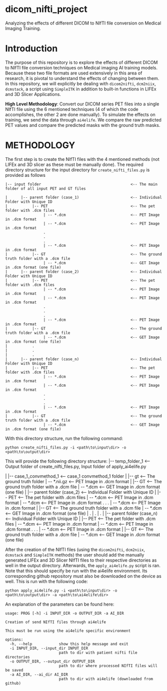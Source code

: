 # dicom_nifti_project
Analyzing the effects of different DICOM to NIfTI file conversion on Medical Imaging Training. 

# Introduction

The purpose of this repository is to explore the effects of different DICOM to NIfTI file conversion techniques on Medical imaging AI training models. Because these two file formats are used extensively in this area of research, it is pivotal to understand the effects of changing between them. In this repository, we will explicitly be dealing with `dicom2nifti`, `dcm2niix`, `dcmstack`, a script using `SimpleITK` in addition to built-in functions in LIFEx and 3D Slicer Applications. 

**High Level Methodology**: Convert our DICOM series PET files into a single NIfTI file using the 6 mentioned techniques (4 of which the code accomplishes, the other 2 are done manually). To simulate the effects on training, we send the data through `ai4elife`. We compare the raw predicted PET values and compare the predicted masks with the ground truth masks. 

# METHODOLOGY
The first step is to create the NIfTI files with the 4 mentioned methods (not LIFEx and 3D slicer as these must be manually done). 
The required directory structure for the input directory for `create_nifti_files.py` is provided as follows
```
|-- input folder                                        <-- The main folder of all input PET and GT files

|      |-- parent folder (case_1)                       <-- Individual Folder with Unique ID
|           |-- PET                                     <-- The pet folder with .dcm files
                 | -- *.dcm                             <-- PET Image in .dcm format
                 | -- *.dcm                             <-- PET Image in .dcm format
                 .
                 .
                 .
                 | -- *.dcm                             <-- PET Image in .dcm format
|           |-- GT                                      <-- The ground truth folder with a .dcm file 
                 | -- *.dcm                             <-- GET Image in .dcm format (one file)
|      |-- parent folder (case_2)                       <-- Individual Folder with Unique ID
|           |-- PET                                     <-- The pet folder with .dcm files
                 | -- *.dcm                             <-- PET Image in .dcm format
                 | -- *.dcm                             <-- PET Image in .dcm format
                 .
                 .
                 .
                 | -- *.dcm                             <-- PET Image in .dcm format
|           |-- GT                                      <-- The ground truth folder with a .dcm file 
                 | -- *.dcm                             <-- GET Image in .dcm format (one file)
|           .
|           .
|           .
|      |-- parent folder (case_n)                       <-- Individual Folder with Unique ID
|           |-- PET                                     <-- The pet folder with .dcm files
                 | -- *.dcm                             <-- PET Image in .dcm format
                 | -- *.dcm                             <-- PET Image in .dcm format
                 .
                 .
                 .
                 | -- *.dcm                             <-- PET Image in .dcm format
|           |-- GT                                      <-- The ground truth folder with a .dcm file 
                 | -- *.dcm                             <-- GET Image in .dcm format (one file)
```
With this directory structure, run the following command:
```
python create_nifti_files.py -i <path\to\input\dir> -o <path\to\output\dir>
```
This will provide the following directory structure:
|-- temp_folder_1                                       <-- Output folder of create_nifti_files.py,
                                                            Input folder of apply_ai4elife.py

|      |-- case_1_convmethod_1                          <-- case_1 convmethod_1 folder
|           |-- gt                                      <-- The ground truth folder
                 | -- *.nii.gz                          <-- PET Image in .dcm format
|           |-- GT                                      <-- The ground truth folder with a .dcm file 
                 | -- *.dcm                             <-- GET Image in .dcm format (one file)
|      |-- parent folder (case_2)                       <-- Individual Folder with Unique ID
|           |-- PET                                     <-- The pet folder with .dcm files
                 | -- *.dcm                             <-- PET Image in .dcm format
                 | -- *.dcm                             <-- PET Image in .dcm format
                 .
                 .
                 .
                 | -- *.dcm                             <-- PET Image in .dcm format
|           |-- GT                                      <-- The ground truth folder with a .dcm file 
                 | -- *.dcm                             <-- GET Image in .dcm format (one file)
|           .
|           .
|           .
|      |-- parent folder (case_n)                       <-- Individual Folder with Unique ID
|           |-- PET                                     <-- The pet folder with .dcm files
                 | -- *.dcm                             <-- PET Image in .dcm format
                 | -- *.dcm                             <-- PET Image in .dcm format
                 .
                 .
                 .
                 | -- *.dcm                             <-- PET Image in .dcm format
|           |-- GT                                      <-- The ground truth folder with a .dcm file 
                 | -- *.dcm                             <-- GET Image in .dcm format (one file)

After the creation of the NIfTI files (using the `dicom2nifti`, `dcm2niix`, `dcmstack` and `SimpleITK` methods) the user should add the manually generated LIFEx and 3D Slicer NIfTI files to their respective directories as well in the output directory. Afterwards, the `apply_ai4elife.py` script is ran. Note that this should specify be run with the ai4elife environment. Its corresponding github repository must also be downloaded on the device as well. This is run with the following code:
```
python apply_ai4elife.py -i <path\to\input\dir> -o <path\to\output\dir> -a <path\to\ai4elife\dir>
```
An explanation of the parameters can be found here:
```
usage: PROG [-h] -i INPUT_DIR -o OUTPUT_DIR -a AI_DIR

Creation of send NIfTI files through ai4elife

This must be run using the ai4elife specific environment

options:
  -h, --help            show this help message and exit
  -i INPUT_DIR, --input_dir INPUT_DIR
                        path to dir with patient nifti file directories
  -o OUTPUT_DIR, --output_dir OUTPUT_DIR
                        path to dir where processed NIfTI files will be saved
  -a AI_DIR, --ai_dir AI_DIR
                        path to dir with ai4elife (downloaded from github)
```

